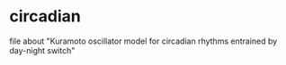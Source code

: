 # circadian

file about "Kuramoto oscillator model for circadian rhythms entrained by day-night switch"
